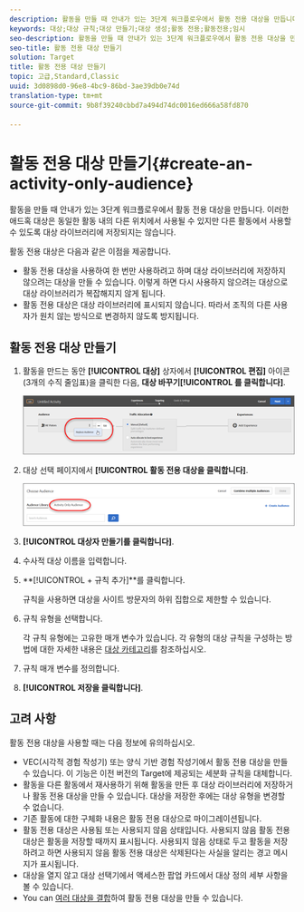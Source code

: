 ```yaml
---
description: 활동을 만들 때 안내가 있는 3단계 워크플로우에서 활동 전용 대상을 만듭니다. 이러한 애드혹 대상은 동일한 활동 내의 다른 위치에서 사용될 수 있지만 다른 활동에서 사용할 수 있도록 대상 라이브러리에 저장되지는 않습니다.
keywords: 대상;대상 규칙;대상 만들기;대상 생성;활동 전용;활동전용;임시
seo-description: 활동을 만들 때 안내가 있는 3단계 워크플로우에서 활동 전용 대상을 만듭니다. 이러한 애드혹 대상은 동일한 활동 내의 다른 위치에서 사용될 수 있지만 다른 활동에서 사용할 수 있도록 대상 라이브러리에 저장되지는 않습니다.
seo-title: 활동 전용 대상 만들기
solution: Target
title: 활동 전용 대상 만들기
topic: 고급,Standard,Classic
uuid: 3d0898d0-96e8-4bc9-86bd-3ae39db0e74d
translation-type: tm+mt
source-git-commit: 9b8f39240cbbd7a494d74dc0016ed666a58fd870

---
```



# 활동 전용 대상 만들기{#create-an-activity-only-audience}

활동을 만들 때 안내가 있는 3단계 워크플로우에서 활동 전용 대상을 만듭니다. 이러한 애드혹 대상은 동일한 활동 내의 다른 위치에서 사용될 수 있지만 다른 활동에서 사용할 수 있도록 대상 라이브러리에 저장되지는 않습니다.

활동 전용 대상은 다음과 같은 이점을 제공합니다.

* 활동 전용 대상을 사용하여 한 번만 사용하려고 하며 대상 라이브러리에 저장하지 않으려는 대상을 만들 수 있습니다. 이렇게 하면 다시 사용하지 않으려는 대상으로 대상 라이브러리가 복잡해지지 않게 됩니다.
* 활동 전용 대상은 대상 라이브러리에 표시되지 않습니다. 따라서 조직의 다른 사용자가 원치 않는 방식으로 변경하지 않도록 방지됩니다.

## 활동 전용 대상 만들기

1. 활동을 만드는 동안 **[!UICONTROL 대상]** 상자에서 **[!UICONTROL 편집]** 아이콘(3개의 수직 줄임표)을 클릭한 다음, **대상 바꾸기[!UICONTROL 를 클릭합니다]**.

   ![](assets/replace_audiience.png)

1. 대상 선택 페이지에서 **[!UICONTROL 활동 전용 대상을 클릭합니다]**.

   ![](assets/activity-only-aud.png)

1. **[!UICONTROL 대상자 만들기를 클릭합니다]**.
1. 수사적 대상 이름을 입력합니다.
1. **[!UICONTROL + 규칙 추가]**를 클릭합니다.

   규칙을 사용하면 대상을 사이트 방문자의 하위 집합으로 제한할 수 있습니다.

1. 규칙 유형을 선택합니다.

   각 규칙 유형에는 고유한 매개 변수가 있습니다. 각 유형의 대상 규칙을 구성하는 방법에 대한 자세한 내용은 [대상 카테고리](../c-target/c-audiences/c-target-rules/target-rules.md#concept_E3A77E42F1644503A829B5107B20880D)를 참조하십시오.

1. 규칙 매개 변수를 정의합니다.
1. **[!UICONTROL 저장을 클릭합니다]**.

## 고려 사항

활동 전용 대상을 사용할 때는 다음 정보에 유의하십시오.

* VEC(시각적 경험 작성기) 또는 양식 기반 경험 작성기에서 활동 전용 대상을 만들 수 있습니다. 이 기능은 이전 버전의 Target에 제공되는 세분화 규칙을 대체합니다.
* 활동을 다른 활동에서 재사용하기 위해 활동을 만든 후 대상 라이브러리에 저장하거나 활동 전용 대상을 만들 수 있습니다. 대상을 저장한 후에는 대상 유형을 변경할 수 없습니다.
* 기존 활동에 대한 구체화 내용은 활동 전용 대상으로 마이그레이션됩니다.
* 활동 전용 대상은 사용됨 또는 사용되지 않음 상태입니다. 사용되지 않음 활동 전용 대상은 활동을 저장할 때까지 표시됩니다. 사용되지 않음 상태로 두고 활동을 저장하려고 하면 사용되지 않음 활동 전용 대상은 삭제된다는 사실을 알리는 경고 메시지가 표시됩니다.
* 대상을 열지 않고 대상 선택기에서 액세스한 팝업 카드에서 대상 정의 세부 사항을 볼 수 있습니다.
* You can [여러 대상을 결합](../c-target/combining-multiple-audiences.md#concept_A7386F1EA4394BD2AB72399C225981E5)하여 활동 전용 대상을 만들 수 있습니다.

